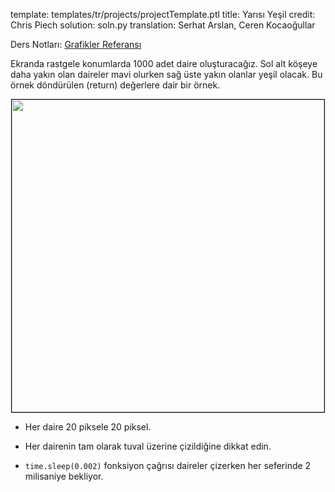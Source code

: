 template: templates/tr/projects/projectTemplate.ptl
title: Yarısı Yeşil
credit: Chris Piech
solution: soln.py
translation: Serhat Arslan, Ceren Kocaoğullar

Ders Notları: [Grafikler Referansı]({{pathToRoot}}tr/resources/graphics.html)<br/>


Ekranda rastgele konumlarda 1000 adet daire oluşturacağız. Sol alt köşeye daha yakın olan daireler mavi olurken sağ üste yakın olanlar yeşil olacak. Bu örnek döndürülen (return) değerlere dair bir örnek.

<center>
<img style="width:500px; border: 1px solid black;" src="{{pathToRoot}}img/projects/halfGreen/halfGreen.png">	
</center>

* Her daire 20 piksele 20 piksel.

* Her dairenin tam olarak tuval üzerine çizildiğine dikkat edin.

* `time.sleep(0.002)` fonksiyon çağrısı daireler çizerken her seferinde 2 milisaniye bekliyor.
